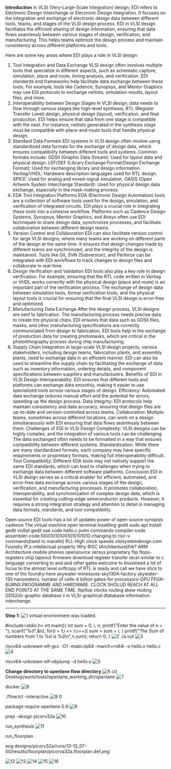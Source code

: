 **Introduction**
In VLSI (Very-Large-Scale Integration) design, EDI refers to Electronic Design Interchange or Electronic Design Integration. It focuses on the integration and exchange of electronic design data between different tools, teams, and stages of the VLSI design process. EDI in VLSI design facilitates the efficient sharing of design information, ensuring that data flows seamlessly between various stages of design, verification, and manufacturing. This helps teams optimize the design process and maintain consistency across different platforms and tools.

Here are some key areas where EDI plays a role in VLSI design:

1. Tool Integration and Data Exchange
VLSI design often involves multiple tools that specialize in different aspects, such as schematic capture, simulation, place and route, timing analysis, and verification. EDI standards and frameworks help facilitate data exchange between these tools.
For example, tools like Cadence, Synopsys, and Mentor Graphics may use EDI protocols to exchange netlists, simulation results, layout files, and more.
2. Interoperability between Design Stages
In VLSI design, data needs to flow through various stages like high-level synthesis, RTL (Register Transfer Level) design, physical design (layout), verification, and final production.
EDI helps ensure that data from one stage is compatible with the next. For instance, netlists generated in the synthesis stage must be compatible with place-and-route tools that handle physical design.
3. Standard Data Formats
EDI systems in VLSI design often involve using standardized data formats for the exchange of design data, which ensures compatibility between different tools and systems. Common formats include:
GDSII (Graphic Data Stream): Used for layout data and physical design.
LEF/DEF (Library Exchange Format/Design Exchange Format): Used for exchanging library and design information.
Verilog/VHDL: Hardware description languages used for RTL design.
SPICE: Used for analog and mixed-signal simulation.
OASIS (Open Artwork System Interchange Standard): Used for physical design data exchange, especially in the mask-making process.
4. EDA Tool Integration Platforms
EDA (Electronic Design Automation) tools are a collection of software tools used for the design, simulation, and verification of integrated circuits. EDI plays a crucial role in integrating these tools into a cohesive workflow.
Platforms such as Cadence Design Systems, Synopsys, Mentor Graphics, and Ansys often use EDI techniques to share design data, synchronize processes, and facilitate collaboration between different design teams.
5. Version Control and Collaboration
EDI can also facilitate version control for large VLSI designs, where many teams are working on different parts of the design at the same time. It ensures that design changes made by different teams are synchronized, and the integrity of the design is maintained.
Tools like Git, SVN (Subversion), and Perforce can be integrated with EDI workflows to track changes to design files and collaborate in real-time.
6. Design Verification and Validation
EDI tools also play a key role in design verification. For example, ensuring that the RTL code written in Verilog or VHDL works correctly with the physical design (place and route) is an important part of the verification process.
The exchange of design data between simulation tools, formal verification tools, and the physical layout tools is crucial for ensuring that the final VLSI design is error-free and optimized.
7. Manufacturing Data Exchange
After the design process, VLSI designs are sent to fabrication. The manufacturing process needs precise data to create the physical chips. EDI ensures that data such as GDSII files, masks, and other manufacturing specifications are correctly communicated from design to fabrication.
EDI tools help in the exchange of production data for creating photomasks, which are critical in the photolithography process during chip manufacturing.
8. Supply Chain Integration
In large-scale VLSI design projects, various stakeholders, including design teams, fabrication plants, and assembly plants, need to exchange data in an efficient manner.
EDI can also be used to streamline the supply chain by facilitating the exchange of data such as inventory information, ordering details, and component specifications between suppliers and manufacturers.
Benefits of EDI in VLSI Design
Interoperability: EDI ensures that different tools and platforms can exchange data smoothly, making it easier to use specialized tools across various stages of design.
Efficiency: Automated data exchange reduces manual effort and the potential for errors, speeding up the design process.
Data Integrity: EDI protocols help maintain consistency and data accuracy, ensuring that design files are up-to-date and version-controlled across teams.
Collaboration: Multiple teams, sometimes across different locations, can work on a design simultaneously with EDI ensuring that data flows seamlessly between them.
Challenges of EDI in VLSI Design
Complexity: VLSI designs can be highly complex, and the integration of various tools can be challenging. The data exchanged often needs to be formatted in a way that ensures compatibility between different systems.
Standardization: While there are many standardized formats, each company may have specific requirements or proprietary formats, making full interoperability difficult.
Tool Compatibility: Different EDA tools may not natively support the same EDI standards, which can lead to challenges when trying to exchange data between different software platforms.
Conclusion
EDI in VLSI design serves as a critical enabler for efficient, automated, and error-free data exchange across various stages of the design, verification, and manufacturing processes. It promotes collaboration, interoperability, and synchronization of complex design data, which is essential for creating cutting-edge semiconductor products. However, it requires a strong integration strategy and attention to detail in managing data formats, standards, and tool compatibility.



Open source EDI tools-has a lot of updates
power of open source
synopsis cadence
The virtual machine
open terminal
Insatlling gedit
sudo apt install gedit
vsdiat
gedit
sae code hello.c
putin commands
compiler-code
assembler-code.100010101001010101010
changing to risc-v commands(tamil to marathi)
PLL-High clock speeds
vlsisystemdesign.com
Foundry IP,s-intellectual property
Why RISC (Architecture)file?
ARM Architecture-mobile phones
opensource versus proprietary
flip flops-registers
chip tapeout
firmware download
register transfer lecel-similar to c language converting to and and other gates
welcome to linuxineed a lot of focus to the atmost level
softcopy of RTL is ready and call
we have stick to one of the foundry-here skywater-minessota-sky130A-factory skywater-130 nanometers.
number of cells-4 billion gates-for processors-GPU
FPGA-BURNS PROGRAMME AND HARDWARE.
CLOCK SHOLUD REACH AT ALL END POINTS AT THE SAME TIME.
flipflop clocks
routing
skew
routing
GDS2(ii)-graphic database ii in VLSI-graphical dtatabase information interchange.

------------------------------------------------------------------------------------------------------------------------------------------------------------------------------------------------
**Step 1:**
![1](https://github.com/user-attachments/assets/b916021f-4ede-486a-8ca5-85ce0cdac1af)
virtual environment was loaded.

#include<stdio.h> int main(){ int sum = 0, i, n; printf("Enter the value of n = "); scanf("%d",&n); for(i = 1;i <= n;i++){ sum = sum + i; } printf("The Sum of numbers from 1 to %d is %d\n",n,sum); return 0; }
![2](https://github.com/user-attachments/assets/21eb5996-823c-4d3a-9b26-eda6a0cb5e92)
./a.out
![3](https://github.com/user-attachments/assets/781d6443-ebe7-4cbd-9161-403fb1ba68f1)

riscv64-unknown-elf-gcc -O1 -mabi=lp64 -march=rv64i -o hello.o hello.c
![4](https://github.com/user-attachments/assets/e0503bd3-6443-4e27-934a-165cb0a72fa8)

riscv64-unknown-elf-objdump -d hello.o
![5](https://github.com/user-attachments/assets/3894c449-40ad-40b7-8ac4-c7e885e1adf6)



**Change directory to openlane flow directory**
![6](https://github.com/user-attachments/assets/4bfbac96-eb21-42a3-9bb4-e036a869916c)
cd Desktop/work/tools/openlane_working_dir/openlane
![7](https://github.com/user-attachments/assets/b3e72ea9-2758-4857-b006-b42b47173456)

docker
![8](https://github.com/user-attachments/assets/1fad969c-99d9-4929-a33e-8c7429d60698)

./flow.tcl -interactive
![9 0](https://github.com/user-attachments/assets/897144f9-ad79-4474-bb56-c7254621cfce)

package require openlane 0.9
![9](https://github.com/user-attachments/assets/7315abe3-c74c-4b9b-92ed-2741b9328fc6)

prep -design picorv32a
![10](https://github.com/user-attachments/assets/ac112113-e225-49af-ab2a-8468aabea9cd)

run_synthesis
![11](https://github.com/user-attachments/assets/94e44717-645f-4414-8b95-bb5d168ff0ce)

run_floorplan

eog designs/picorv32a/runs/13-12_07-00/results/floorplan/picorva32a.floorplan.def.png

![12](https://github.com/user-attachments/assets/e04b1bd3-c841-48b8-958a-af999f6298d1)
![13](https://github.com/user-attachments/assets/550b6df7-ec04-4545-9d43-2388cad06e2d)
![14](https://github.com/user-attachments/assets/05970689-ced3-4c3a-a211-64d49c1d6f25)
![15](https://github.com/user-attachments/assets/80f83722-275d-4993-8bc1-fef96f3647d2)
![16](https://github.com/user-attachments/assets/4598b6bf-e146-48b6-8e03-bcde908162be)
